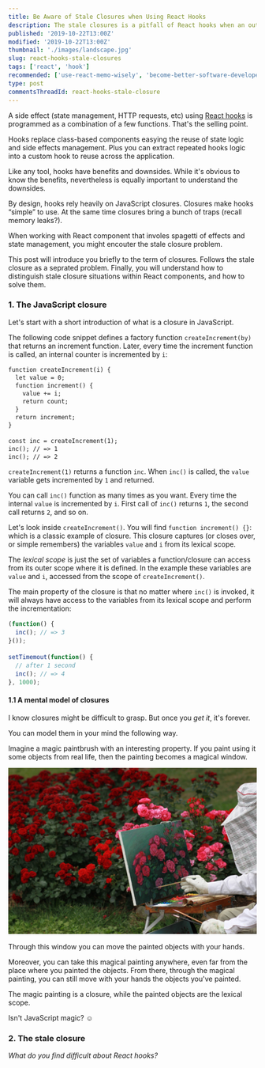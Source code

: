 ```yaml
---
title: Be Aware of Stale Closures when Using React Hooks
description: The stale closures is a pitfall of React hooks when an outdated variable is captured by a closure.
published: '2019-10-22T13:00Z'
modified: '2019-10-22T13:00Z'
thumbnail: './images/landscape.jpg'
slug: react-hooks-stale-closures
tags: ['react', 'hook']
recommended: ['use-react-memo-wisely', 'become-better-software-developer-digging-climbing']
type: post
commentsThreadId: react-hooks-stale-closure
---
```


A side effect (state management, HTTP requests, etc) using [React hooks](https://reactjs.org/docs/hooks-reference.html) is programmed as a combination of a few functions. That's the selling point.   

Hooks replace class-based components easying the reuse of state logic and side effects management. Plus you can extract repeated hooks logic into a custom hook to reuse across the application.  

Like any tool, hooks have benefits and downsides. While it's obvious to know the benefits, nevertheless is equally important to understand the downsides. 

By design, hooks rely heavily on JavaScript closures. Closures make hooks “simple” to use. At the same time closures bring a bunch of traps (recall memory leaks?). 

When working with React component that involes spagetti of effects and state management, you might encouter the stale closure problem.  

This post will introduce you briefly to the term of closures. Follows the stale closure as a seprated problem. Finally, you will understand how to distinguish stale closure situations within React components, and how to solve them.  

### 1. The JavaScript closure

Let's start with a short introduction of what is a closure in JavaScript.  

The following code snippet defines a factory function `createIncrement(by)` that returns an increment function. Later, every time the increment function is called, an internal counter is incremented by `i`:

```javascript{3-6}
function createIncrement(i) {
  let value = 0;
  function increment() {
    value += i;
    return count;
  }
  return increment;
}

const inc = createIncrement(1);
inc(); // => 1
inc(); // => 2
```

`createIncrement(1)` returns a function `inc`. When `inc()` is called, the `value` variable gets incremented by `1` and returned.  

You can call `inc()` function as many times as you want. Every time the internal `value` is incremented by `i`. First call of `inc()` returns `1`, the second call returns `2`, and so on.  

Let's look inside `createIncrement()`. You will find `function increment() {}`: which is a classic example of closure. This closure captures (or closes over, or simple remembers) the variables `value` and `i` from its lexical scope.  

The *lexical scope* is just the set of variables a function/closure can access from its outer scope where it is defined. In the example these variables are `value` and `i`, accessed from the scope of `createIncrement()`.  

The main property of the closure is that no matter where `inc()` is invoked, it will always have access to the variables from its lexical scope and perform the incrementation:

```javascript
(function() {
  inc(); // => 3
}());

setTimemout(function() {
  // after 1 second
  inc(); // => 4
}, 1000);
```

#### 1.1 A mental model of closures

I know closures might be difficult to grasp. But once you *get it*, it's forever. 

You can model them in your mind the following way. 

Imagine a magic paintbrush with an interesting property. If you paint using it some objects from real life, then the painting becomes a magical window.  

![Painting as a model of JavaScript closures](./images/rose.jpg)

Through this window you can move the painted objects with your hands.  

Moreover, you can take this magical painting anywhere, even far from the place where you painted the objects. From there, through the magical painting, you can still move with your hands the objects you've painted.  

The magic painting is a closure, while the painted objects are the lexical scope.  

Isn't JavaScript magic? &#x263a;

### 2. The stale closure

*What do you find difficult about React hooks?*